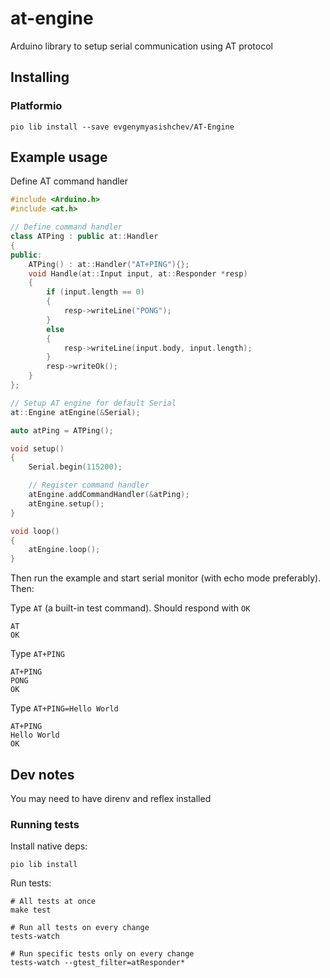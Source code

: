 # at-engine
Arduino library to setup serial communication using AT protocol

## Installing

### Platformio

```
pio lib install --save evgenymyasishchev/AT-Engine
```

## Example usage

Define AT command handler
```cpp
#include <Arduino.h>
#include <at.h>

// Define command handler
class ATPing : public at::Handler
{
public:
    ATPing() : at::Handler("AT+PING"){};
    void Handle(at::Input input, at::Responder *resp)
    {
        if (input.length == 0)
        {
            resp->writeLine("PONG");
        }
        else
        {
            resp->writeLine(input.body, input.length);
        }
        resp->writeOk();
    }
};

// Setup AT engine for default Serial
at::Engine atEngine(&Serial);

auto atPing = ATPing();

void setup()
{
    Serial.begin(115200);

    // Register command handler
    atEngine.addCommandHandler(&atPing);
    atEngine.setup();
}

void loop()
{
    atEngine.loop();
}
```

Then run the example and start serial monitor (with echo mode preferably). Then:

Type `AT` (a built-in test command). Should respond with `OK`
```
AT
OK
```

Type `AT+PING`
```
AT+PING
PONG
OK
```

Type `AT+PING=Hello World`
```
AT+PING
Hello World
OK
```

## Dev notes

You may need to have direnv and reflex installed

### Running tests

Install native deps:
```
pio lib install
```

Run tests:
```
# All tests at once
make test

# Run all tests on every change
tests-watch

# Run specific tests only on every change
tests-watch --gtest_filter=atResponder*
```

